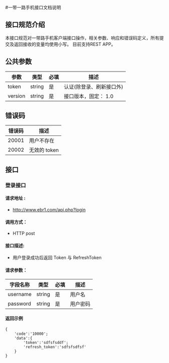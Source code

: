 #一带一路手机接口文档说明

## 接口规范介绍
本接口规范对一带路手机客户端接口操作，相关参数、响应和错误码定义，所有提交及返回接收的变量均使用小写。  目前支持REST APP。
## 公共参数
参数 | 类型 | 必填 | 描述
--- | --- | --- | ---
token | string | 是 | 认证(除登录、刷新接口外)
version | string | 是 | 接口版本，固定： 1.0

## 错误码
错误码 | 描述
--- | --- 
20001 | 用户不存在
20002 | 无效的 token

## 接口
### 登录接口
#### 请求地址 : 
- http://www.ebr1.com/api.php?login
#### 调用方式：
- HTTP post
#### 接口描述:
- 用户登录成功后返回 Token 与 RefreshToken
#### 请求参数：
字段名称 | 类型 | 必填 | 描述
---|---|---|---
username | string | 是 | 用户名
password | string | 是 | 用户密码
#### 返回示例
```
{
    'code':'10000';
    'data':{
        'token':'sdfsfsddf';
        'refresh_token':'sdfsfsdfsf'
    }
}

```